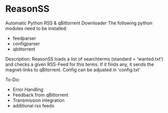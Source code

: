 # ReasonSS
Automatic Python RSS &amp; qBittorrent Downloader
The following python modules need to be installed:
- feedparser
- configparser
- qbittorrent

Description:
ReasonSS loads a list of searchterms (standard = 'wanted.txt') and checks a given RSS-Feed for this terms.
If it finds any, it sends the magnet-links to qBitorrent.
Config can be adjusted in 'config.txt'

To-Do:
- Error Handling
- Feedback from qBittorrent
- Transmission integration
- additional rss feeds
